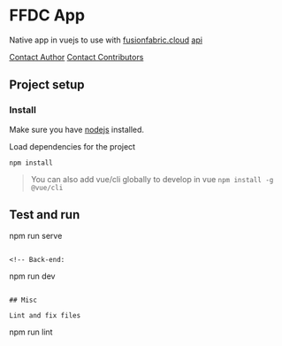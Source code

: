 # FFDC App

Native app in vuejs to use with [fusionfabric.cloud](https://www.fusionfabric.cloud) [api](https://developer.fusionfabric.cloud)

[Contact Author](mailto:michael.white@finastra.com)
[Contact Contributors](mailto:pierre.quemard@finastra.com)

## Project setup

### Install

Make sure you have [nodejs](https://nodejs.org/en/) installed.

Load dependencies for the project
```
npm install
```

> You can also add vue/cli globally to develop in vue
> ```npm install -g @vue/cli```

<!-- ### Configure

Set ```.env``` file

```bash
# Required
CLIENT_ID=MyClient_ID
CLIENT_SECRET=MyClient_Secret
SESSION_SECRET=12345

# Useful
FFDC_URL=https://api.fusionfabric.cloud
AUTHORIZATION_WELLKNOWN=https://api.fusionfabric.cloud/login/v1/sandbox/.well-known/openid-configuration
TENANT=sandbox
LOGOUT_URL=https://login.microsoftonline.com/finastra.onmicrosoft.com/oauth2/v2.0/logout
PORT=8000
TIMEOUT=6000
ROOT_URL=http://localhost:8000
HOST=http://www.site.web
WEBSITE_HOSTNAME=www.site.web
LOGIN_URL=http://localhost:8000/login
```

## Compile project -->
<!-- 
Front-end:
```
npm run build
```

Back-end:
```
npm run build:server
``` -->


## Test and run


npm run serve
```

<!-- Back-end:
```
npm run dev
```

## Misc

Lint and fix files
```
npm run lint
``` -->

